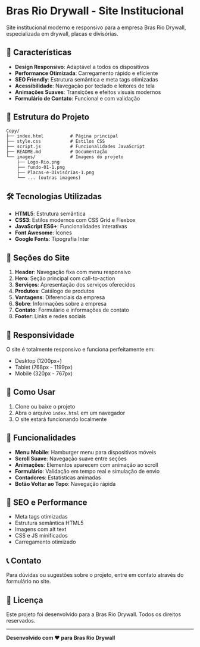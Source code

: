 # Bras Rio Drywall - Site Institucional

Site institucional moderno e responsivo para a empresa Bras Rio Drywall, especializada em drywall, placas e divisórias.

## 🚀 Características

- **Design Responsivo**: Adaptável a todos os dispositivos
- **Performance Otimizada**: Carregamento rápido e eficiente
- **SEO Friendly**: Estrutura semântica e meta tags otimizadas
- **Acessibilidade**: Navegação por teclado e leitores de tela
- **Animações Suaves**: Transições e efeitos visuais modernos
- **Formulário de Contato**: Funcional e com validação

## 📁 Estrutura do Projeto

```
Copy/
├── index.html          # Página principal
├── style.css           # Estilos CSS
├── script.js           # Funcionalidades JavaScript
├── README.md           # Documentação
└── images/             # Imagens do projeto
    ├── Logo-Rio.png
    ├── fundo-01-1.png
    ├── Placas-e-Divisórias-1.png
    └── ... (outras imagens)
```

## 🛠️ Tecnologias Utilizadas

- **HTML5**: Estrutura semântica
- **CSS3**: Estilos modernos com CSS Grid e Flexbox
- **JavaScript ES6+**: Funcionalidades interativas
- **Font Awesome**: Ícones
- **Google Fonts**: Tipografia Inter

## 🎨 Seções do Site

1. **Header**: Navegação fixa com menu responsivo
2. **Hero**: Seção principal com call-to-action
3. **Serviços**: Apresentação dos serviços oferecidos
4. **Produtos**: Catálogo de produtos
5. **Vantagens**: Diferenciais da empresa
6. **Sobre**: Informações sobre a empresa
7. **Contato**: Formulário e informações de contato
8. **Footer**: Links e redes sociais

## 📱 Responsividade

O site é totalmente responsivo e funciona perfeitamente em:
- Desktop (1200px+)
- Tablet (768px - 1199px)
- Mobile (320px - 767px)

## 🚀 Como Usar

1. Clone ou baixe o projeto
2. Abra o arquivo `index.html` em um navegador
3. O site estará funcionando localmente

## 📧 Funcionalidades

- **Menu Mobile**: Hamburger menu para dispositivos móveis
- **Scroll Suave**: Navegação suave entre seções
- **Animações**: Elementos aparecem com animação ao scroll
- **Formulário**: Validação em tempo real e simulação de envio
- **Contadores**: Estatísticas animadas
- **Botão Voltar ao Topo**: Navegação rápida

## 🎯 SEO e Performance

- Meta tags otimizadas
- Estrutura semântica HTML5
- Imagens com alt text
- CSS e JS minificados
- Carregamento otimizado

## 📞 Contato

Para dúvidas ou sugestões sobre o projeto, entre em contato através do formulário no site.

## 📄 Licença

Este projeto foi desenvolvido para a Bras Rio Drywall. Todos os direitos reservados.

---

**Desenvolvido com ❤️ para Bras Rio Drywall** 
